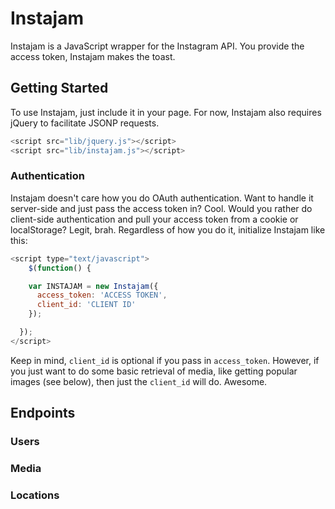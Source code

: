 Instajam
========

Instajam is a JavaScript wrapper for the Instagram API. You provide the access token, Instajam makes the toast.

## Getting Started

To use Instajam, just include it in your page. For now, Instajam also requires jQuery to facilitate JSONP requests.

``` js
<script src="lib/jquery.js"></script>
<script src="lib/instajam.js"></script>
```

### Authentication

Instajam doesn't care how you do OAuth authentication. Want to handle it server-side and just pass the access token in? Cool. Would you rather do client-side authentication and pull your access token from a cookie or localStorage? Legit, brah. Regardless of how you do it, initialize Instajam like this:

``` js
<script type="text/javascript">
	$(function() {

    var INSTAJAM = new Instajam({
      access_token: 'ACCESS TOKEN',
      client_id: 'CLIENT ID'
    });

  });
</script>
```

Keep in mind, ```client_id``` is optional if you pass in ```access_token```. However, if you just want to do some basic retrieval of media, like getting popular images (see below), then just the ```client_id``` will do. Awesome.

## Endpoints

### Users

### Media

### Locations

